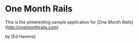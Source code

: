 # One Month Rails

This is the pinteresting sample application for
[*One Month Rails*] (http://onemonthrails.com)

by [Ed Havens]